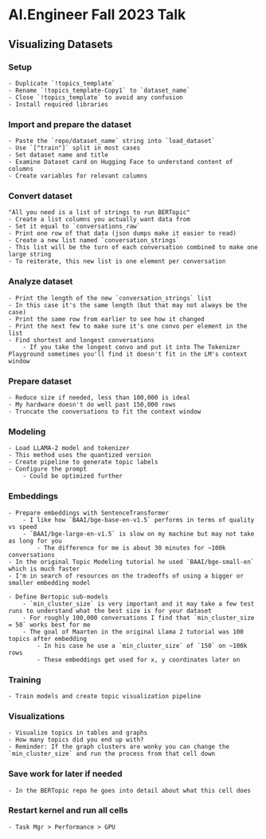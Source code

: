 # AI.Engineer Fall 2023 Talk
## Visualizing Datasets

### Setup
	- Duplicate `!topics_template`
	- Rename `!topics_template-Copy1` to `dataset_name`
	- Close `!topics_template` to avoid any confusion
	- Install required libraries

### Import and prepare the dataset
	- Paste the `repo/dataset_name` string into `load_dataset`
	- Use `["train"]` split in most cases
	- Set dataset name and title
	- Examine Dataset card on Hugging Face to understand content of columns
	- Create variables for relevant columns

### Convert dataset
	"All you need is a list of strings to run BERTopic"
	- Create a list columns you actually want data from
	- Set it equal to `conversations_raw`
	- Print one row of that data (json dumps make it easier to read)
	- Create a new list named `conversation_strings`
	- This list will be the turn of each conversation combined to make one large string
	- To reiterate, this new list is one element per conversation

### Analyze dataset
	- Print the length of the new `conversation_strings` list
	- In this case it's the same length (but that may not always be the case)
	- Print the same row from earlier to see how it changed
	- Print the next few to make sure it's one convo per element in the list
	- Find shortest and longest conversations
		- If you take the longest convo and put it into The Tokenizer Playground sometimes you'll find it doesn't fit in the LM's context window

### Prepare dataset
	- Reduce size if needed, less than 100,000 is ideal
	- My hardware doesn't do well past 150,000 rows
	- Truncate the conversations to fit the context window

### Modeling
	- Load LLAMA-2 model and tokenizer
	- This method uses the quantized version
	- Create pipeline to generate topic labels
	- Configure the prompt
		- Could be optimized further

### Embeddings
	- Prepare embeddings with SentenceTransformer
		- I like how `BAAI/bge-base-en-v1.5` performs in terms of quality vs speed
		- `BAAI/bge-large-en-v1.5` is slow on my machine but may not take as long for you
			- The difference for me is about 30 minutes for ~100k conversations
	- In the original Topic Modeling tutorial he used `BAAI/bge-small-en` which is much faster
	- I'm in search of resources on the tradeoffs of using a bigger or smaller embedding model

	- Define Bertopic sub-models
		- `min_cluster_size` is very important and it may take a few test runs to understand what the best size is for your dataset
		- For roughly 100,000 conversations I find that `min_cluster_size = 50` works best for me
		- The goal of Maarten in the original Llama 2 tutorial was 100 topics after embedding
			- In his case he use a `min_cluster_size` of `150` on ~100k rows
			- These embeddings get used for x, y coordinates later on

### Training
	- Train models and create topic visualization pipeline

### Visualizations
	- Visualize topics in tables and graphs
	- How many topics did you end up with?
	- Reminder: If the graph clusters are wonky you can change the `min_cluster_size` and run the process from that cell down

### Save work for later if needed
	- In the BERTopic repo he goes into detail about what this cell does

### Restart kernel and run all cells
	- Task Mgr > Performance > GPU